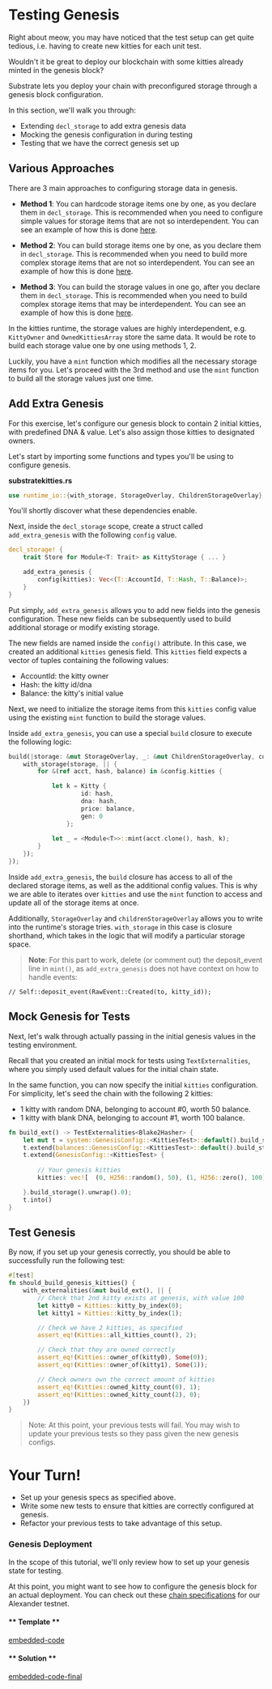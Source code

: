 Testing Genesis
===

Right about meow, you may have noticed that the test setup can get quite tedious,
i.e. having to create new kitties for each unit test.

Wouldn't it be great to deploy our blockchain with some kitties already minted in the genesis block?

Substrate lets you deploy your chain with preconfigured storage through a genesis block configuration.

In this section, we'll walk you through: 
- Extending `decl_storage` to add extra genesis data
- Mocking the genesis configuration in during testing
- Testing that we have the correct genesis set up

## Various Approaches

There are 3 main approaches to configuring storage data in genesis.

- **Method 1**: You can hardcode storage items one by one, as you declare them in `decl_storage`. This is recommended when you need to configure simple values for storage items that are not so interdependent. You can see an example of how this is done [here](https://substrate.dev/rustdocs/v1.0/srml_support_procedural/macro.decl_storage.html#example). 

- **Method 2**: You can build storage items one by one, as you declare them in `decl_storage`. This is recommended when you need to build more complex storage items that are not so interdependent. You can see an example of how this is done [here](https://substrate.dev/rustdocs/v1.0/srml_support_procedural/macro.decl_storage.html#example).

- **Method 3**:  You can build the storage values in one go, after you declare them in `decl_storage`. This is recommended when you need to build complex storage items that may be interdependent. You can see an example of how this is done [here](https://substrate.dev/rustdocs/v1.0/srml_support_procedural/macro.decl_storage.html#genesisconfig).

In the kitties runtime, the storage values are highly interdependent, e.g. `KittyOwner` and `OwnedKittiesArray` store the same data. It would be rote to build each storage value one by one using methods 1, 2. 

Luckily, you have a `mint` function which modifies all the necessary storage items for you. Let's proceed with the 3rd method and use the `mint` function to build all the storage values just one time.

## Add Extra Genesis

For this exercise, let's configure our genesis block to contain 2 initial kitties, with predefined DNA & value. Let's also assign those kitties to designated owners.

Let's start by importing some functions and types you'll be using to configure genesis.

**substratekitties<span>.</span>rs**
```rust
use runtime_io::{with_storage, StorageOverlay, ChildrenStorageOverlay};
```
You'll shortly discover what these dependencies enable.

Next, inside the `decl_storage` scope, create a struct called `add_extra_genesis` with the following `config` value. 

```rust
decl_storage! {
    trait Store for Module<T: Trait> as KittyStorage { ... }

    add_extra_genesis {
        config(kitties): Vec<(T::AccountId, T::Hash, T::Balance)>;
    }
}
```

Put simply, `add_extra_genesis` allows you to add new fields into the genesis configuration. These new fields can be subsequently used to build additional storage or modify existing storage.

The new fields are named inside the `config()` attribute. In this case, we created an additional `kitties` genesis field. This `kitties` field expects a vector of tuples containing the following values: 
- AccountId: the kitty owner
- Hash: the kitty id/dna
- Balance: the kitty's initial value

Next, we need to initialize the storage items from this `kitties` config value using the existing `mint` function to build the storage values.

Inside `add_extra_genesis`, you can use a special `build` closure to execute the following logic:

```rust
build(|storage: &mut StorageOverlay, _: &mut ChildrenStorageOverlay, config: &GenesisConfig<T>| {
	with_storage(storage, || {
		for &(ref acct, hash, balance) in &config.kitties {

			let k = Kitty {	
					id: hash,
					dna: hash,
					price: balance,
					gen: 0
				};
		
			let _ = <Module<T>>::mint(acct.clone(), hash, k);
		}
	});
});
```

Inside `add_extra_genesis`, the `build` closure has access to all of the declared storage items, as well as the additional config values. This is why we are able to iterates over `kitties` and use the `mint` function to access and update all of the storage items at once.

Additionally, `StorageOverlay` and `childrenStorageOverlay` allows you to write into the runtime's storage tries. `with_storage` in this case is closure shorthand, which takes in the logic that will modify a particular storage space.

> **Note**: For this part to work, delete (or comment out) the deposit_event line in `mint()`, as `add_extra_genesis`
does not have context on how to handle events:
```
// Self::deposit_event(RawEvent::Created(to, kitty_id));
```

## Mock Genesis for Tests

Next, let's walk through actually passing in the initial genesis values in the testing environment.

Recall that you created an initial mock for tests using `TextExternalities`, where you simply
used default values for the initial chain state.

In the same function, you can now specify the initial `kitties` configuration. 
For simplicity, let's seed the chain with the following 2 kitties: 
- 1 kitty with random DNA, belonging to account #0, worth 50 balance.
- 1 kitty with blank DNA, belonging to account #1, worth 100 balance.

```rust
fn build_ext() -> TestExternalities<Blake2Hasher> {
	let mut t = system::GenesisConfig::<KittiesTest>::default().build_storage().unwrap().0;
	t.extend(balances::GenesisConfig::<KittiesTest>::default().build_storage().unwrap().0);
	t.extend(GenesisConfig::<KittiesTest> {
		
		// Your genesis kitties 
		kitties: vec![	(0, H256::random(), 50), (1, H256::zero(), 100)], 

	}.build_storage().unwrap().0);
	t.into()
}
```

## Test Genesis

By now, if you set up your genesis correctly, you should be able to successfully run
the following test: 

```rust
#[test]
fn should_build_genesis_kitties() {
	with_externalities(&mut build_ext(), || {
		// Check that 2nd kitty exists at genesis, with value 100
		let kitty0 = Kitties::kitty_by_index(0);
		let kitty1 = Kitties::kitty_by_index(1);

		// Check we have 2 kitties, as specified
		assert_eq!(Kitties::all_kitties_count(), 2);

		// Check that they are owned correctly
		assert_eq!(Kitties::owner_of(kitty0), Some(0));
		assert_eq!(Kitties::owner_of(kitty1), Some(1));

		// Check owners own the correct amount of kitties
		assert_eq!(Kitties::owned_kitty_count(0), 1);
		assert_eq!(Kitties::owned_kitty_count(2), 0);
	})
}
```
> Note: At this point, your previous tests will fail. You may wish to update your previous tests so they pass given the new genesis configs.

# Your Turn!

- Set up your genesis specs as specified above.
- Write some new tests to ensure that kitties are correctly configured at genesis.
- Refactor your previous tests to take advantage of this setup.

### Genesis Deployment
In the scope of this tutorial, we'll only review how to set up your genesis state
for testing. 

At this point, you might want to see how to configure the genesis block for an actual deployment. You can check out these
[chain specifications](https://github.com/paritytech/polkadot/blob/d102d8fbac950abf2a696097d65ec2edc64dc216/service/src/chain_spec.rs)
for our Alexander testnet.

<!-- tabs:start -->

#### ** Template **

[embedded-code](./assets/5.3-template.rs ':include :type=code embed-template')

#### ** Solution **

[embedded-code-final](./assets/5.3-finished-code.rs ':include :type=code embed-final')

<!-- tabs:end -->